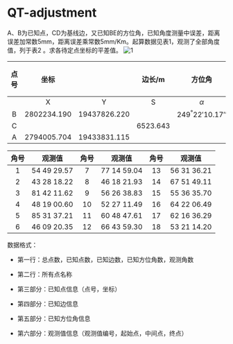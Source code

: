 # QT-adjustment

A、B为已知点，CD为基线边，又已知BE的方位角，已知角度测量中误差，距离误差加常数5mm，距离误差乘常数5mm/Km。起算数据见表1，观测了全部角度值，列于表2 。求各待定点坐标的平差值。
![1](https://i.loli.net/2020/05/04/qxLPn4jKvJNtFZD.jpg)

| 点号 |    坐标     |              |  边长/m  |      方位角      | 至何点 |
| :--: | :---------: | :----------: | :------: | :--------------: | :----: |
|      |      X      |      Y       |    S     |     $\alpha$     |        |
|  B   | 2802234.190 | 19437826.220 |          | $249^°22'10.17''$ |   E    |
|  C   |             |              | 6523.643 |                  |   D    |
|  A   | 2794005.704 | 19433831.115 |          |                  |        |

| 角号 |   观测值    | 角号 |   观测值    | 角号 |   观测值    |
| :--: | :---------: | :--: | :---------: | :--: | :---------: |
|  1   | 54 49 29.57 |  7   | 77 14 59.04 |  13  | 56 31 36.21 |
|  2   | 43 28 18.22 |  8   | 46 18 21.93 |  14  | 67 51 49.11 |
|  3   | 81 42 11.62 |  9   | 56 26 38.83 |  15  | 55 36 35.70 |
|  4   | 48 19 00.60 |  10  | 52 27 11.49 |  16  | 64 22 06.49 |
|  5   | 85 31 37.21 |  11  | 60 48 47.61 |  17  | 62 16 36.29 |
|  6   | 46 09 20.35 |  12  | 66 43 59.30 |  18  | 53 21 14.20 |

数据格式：

- 第一行：总点数，已知点数，已知边数，已知方位角数，观测角数

- 第二行：所有点名称

- 第三部分：已知点信息（点号，坐标）

- 第四部分：已知边信息

- 第五部分：已知方位角信息

- 第六部分：观测值信息（观测值编号，起始点，中间点，终点）